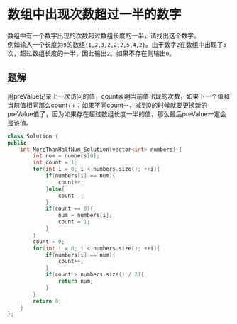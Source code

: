 # 数组中出现次数超过一半的数字

数组中有一个数字出现的次数超过数组长度的一半，请找出这个数字。  
例如输入一个长度为`9`的数组`{1,2,3,2,2,2,5,4,2}`。由于数字`2`在数组中出现了`5`次，超过数组长度的一半，因此输出`2`。如果不存在则输出`0`。

## 题解

用preValue记录上一次访问的值，count表明当前值出现的次数，如果下一个值和当前值相同那么count++；如果不同count--，减到0的时候就要更换新的preValue值了，因为如果存在超过数组长度一半的值，那么最后preValue一定会是该值。

```cpp
class Solution {
public:
    int MoreThanHalfNum_Solution(vector<int> numbers) {
        int num = numbers[0];
        int count = 1;
        for(int i = 0; i < numbers.size(); ++i){
            if(numbers[i] == num){
                count++;
            }else{
                count--;
            }
            if(count == 0){
                num = numbers[i];
                count = 1;
            }
        }
        count = 0;
        for(int i = 0; i < numbers.size(); ++i){
            if(numbers[i] == num){
                count++;
            }
            if(count > numbers.size() / 2){
                return num;
            }
        }
        return 0;
    }
};
```
